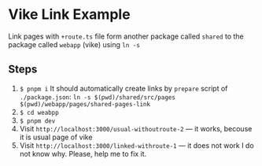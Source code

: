 # Vike Link Example

Link pages with `+route.ts` file form another package called `shared` to the package called `webapp` (vike) using `ln -s`

## Steps

1. `$ pnpm i`
   It should automatically create links by `prepare` script of `./package.json`: `ln -s $(pwd)/shared/src/pages $(pwd)/webapp/pages/shared-pages-link`
2. `$ cd weabpp`
3. `$ pnpm dev`
4. Visit `http://localhost:3000/usual-withoutroute-2` — it works, becouse it is usual page of vike
5. Visit `http://localhost:3000/linked-withroute-1` — it does not work I do not know why. Please, help me to fix it.
